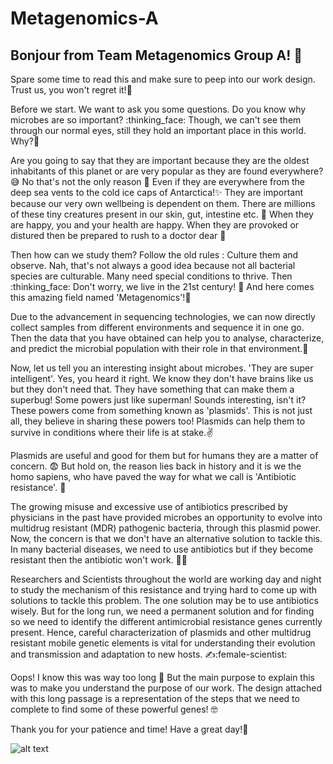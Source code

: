 # Metagenomics-A

## Bonjour from Team Metagenomics Group A! :handshake:


Spare some time to read this and make sure to peep into our work design. Trust us, you won't regret it!🤔

Before we start. We want to ask you some questions. Do you know why microbes are so important? :thinking_face:
Though, we can't see them through our normal eyes, still they hold an important place in this world. Why?🤔

Are you going to say that they are important because they are the oldest inhabitants of this planet or are very popular as they are found everywhere? :sweat_smile:
No that's not the only reason :no_entry_sign:
Even if they are everywhere from the deep sea vents to the cold ice caps of Antarctica!:sparkles:
They are important because our very own wellbeing is dependent on them. There are millions of these tiny creatures present in our skin, gut, intestine etc. :microbe:
When they are happy, you and your health are happy. When they are provoked or distured then be prepared to rush to a doctor dear :runner:

Then how can we study them? Follow the old rules : Culture them and observe. Nah, that's not always a good idea because not all bacterial species are culturable. Many need special conditions to thrive. Then :thinking_face: Don't worry, we live in the 21st century! :partying_face: And here comes this amazing field named 'Metagenomics'!🌟

Due to the advancement in sequencing technologies, we can now directly collect samples from different environments and sequence it in one go. Then the data that you have obtained can help you to analyse, characterize, and predict the microbial population with their role in that environment.:raised_hands:

Now, let us tell you an interesting insight about microbes. 'They are super intelligent'. Yes, you heard it right. We know they don't have brains like us but they don't need that. They have something that can make them a superbug! Some powers just like superman! Sounds interesting, isn't it? These powers come from something known as 'plasmids'. This is not just all, they believe in sharing these powers too! Plasmids can help them to survive in conditions where their life is at stake.:v:

Plasmids are useful and good for them but for humans they are a matter of concern. :fearful: But hold on, the reason lies back in history and it is we the homo sapiens, who have paved the way for what we call is 'Antibiotic resistance'. :pleading_face:

The growing misuse and excessive use of antibiotics prescribed by physicians in the past have provided microbes an opportunity to evolve into multidrug resistant (MDR) pathogenic bacteria, through this plasmid power. Now, the concern is that we don't have an alternative solution to tackle this. In many bacterial diseases, we need to use antibiotics but if they become resistant then the antibiotic won't work. :pill::x:

Researchers and Scientists throughout the world are working day and night to study the mechanism of this resistance and trying hard to come up with solutions to tackle this problem. The one solution may be to use antibiotics wisely. But for the long run, we need a permanent solution and for finding so we need to identify the different antimicrobial resistance genes currently present. Hence, careful characterization of plasmids and other multidrug resistant mobile genetic elements is vital for understanding their evolution and transmission and adaptation to new hosts. :writing_hand::female-scientist:

Oops! I know this was way too long :eyes: But the main purpose to explain this was to make you understand the purpose of our work. The design attached with this long passage is a representation of the steps that we need to complete to find some of these powerful genes! :nerd_face:


Thank you for your patience and time!
Have a great day!🤗

![alt text](https://github.com/prembioinfo/Metagenomics-A/blob/main/Flowchart.png)
